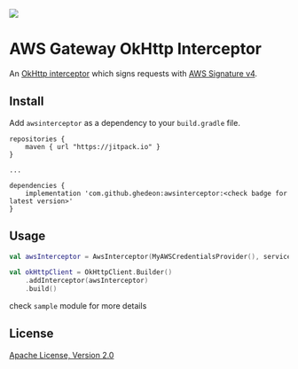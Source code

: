 [![](https://jitpack.io/v/Ghedeon/AwsInterceptor.svg)](https://jitpack.io/#Ghedeon/AwsInterceptor)

# AWS Gateway OkHttp Interceptor
An [OkHttp interceptor][1] which signs requests with [AWS Signature v4][2].

## Install
Add ``awsinterceptor`` as a dependency to your ``build.gradle`` file.
```
repositories {
    maven { url "https://jitpack.io" }
}

...

dependencies {
    implementation 'com.github.ghedeon:awsinterceptor:<check badge for latest version>'
}
```
## Usage

```kotlin
val awsInterceptor = AwsInterceptor(MyAWSCredentialsProvider(), serviceName, region)

val okHttpClient = OkHttpClient.Builder()
    .addInterceptor(awsInterceptor)
    .build()
```
check `sample` module for more details

## License
[Apache License, Version 2.0][3]

[1]: https://github.com/square/okhttp/wiki/Interceptors
[2]: http://docs.aws.amazon.com/general/latest/gr/signature-version-4.html
[3]: http://www.apache.org/licenses/LICENSE-2.0
